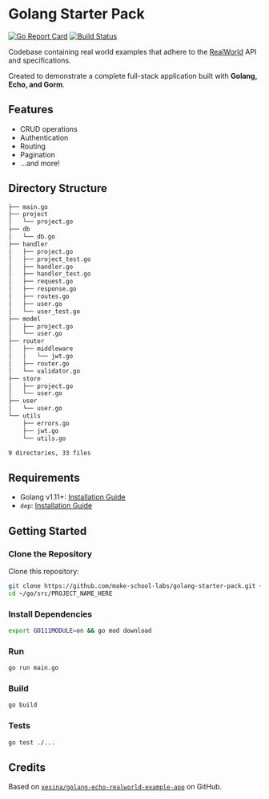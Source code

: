 # Golang Starter Pack

[![Go Report Card](https://goreportcard.com/badge/github.com/make-school-labs/golang-starter-pack)](https://goreportcard.com/report/github.com/make-school-labs/golang-starter-pack)
[![Build Status](https://travis-ci.org/make-school-labs/golang-starter-pack.svg?branch=master)](https://travis-ci.org/make-school-labs/golang-starter-pack)

Codebase containing real world examples that adhere to the [RealWorld](https://github.com/gothinkster/realworld) API and specifications.

Created to demonstrate a complete full-stack application built with **Golang, Echo, and Gorm**.

## Features

- CRUD operations
- Authentication
- Routing
- Pagination
- ...and more!

## Directory Structure

```bash
├── main.go
├── project
│   └── project.go
├── db
│   └── db.go
├── handler
│   ├── project.go
│   ├── project_test.go
│   ├── handler.go
│   ├── handler_test.go
│   ├── request.go
│   ├── response.go
│   ├── routes.go
│   ├── user.go
│   └── user_test.go
├── model
│   ├── project.go
│   └── user.go
├── router
│   ├── middleware
│   │   └── jwt.go
│   ├── router.go
│   └── validator.go
├── store
│   ├── project.go
│   └── user.go
├── user
│   └── user.go
└── utils
    ├── errors.go
    ├── jwt.go
    └── utils.go

9 directories, 33 files
```

## Requirements

- Golang v1.11+: [Installation Guide](https://golang.org/doc/install)
- `dep`: [Installation Guide](https://golang.github.io/dep/docs/installation.html)

## Getting Started

### Clone the Repository

Clone this repository:

```bash
git clone https://github.com/make-school-labs/golang-starter-pack.git ~/go/src/PROJECT_NAME_HERE
cd ~/go/src/PROJECT_NAME_HERE
```

### Install Dependencies

```bash
export GO111MODULE=on && go mod download
```

### Run

```bash
go run main.go
```

### Build

```bash
go build
```

### Tests

```bash
go test ./...
```

## Credits

Based on [`xesina/golang-echo-realworld-example-app`](https://github.com/xesina/golang-echo-realworld-example-app) on GitHub.
